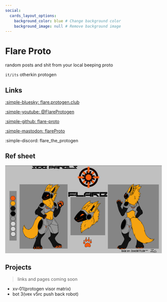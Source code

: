 ```yaml
---
social:
  cards_layout_options:
    background_color: blue # Change background color
    background_image: null # Remove background image
---
```

# Flare Proto
random posts and shit from your local beeping proto

`it/its` otherkin protogen

## Links
[:simple-bluesky:  flare.protogen.club](https://bsky.app/profile/flare.protogen.club)

[:simple-youtube:  @FlareProtogen](https://www.youtube.com/@FlareProtogen)

[:simple-github:  flare-proto](https://github.com/flare-proto)

[:simple-mastodon:  flareProto](https://mastodon.social/@flareProto)

:simple-discord:  flare_the_protogen


## Ref sheet
![Ref Sheet](flareRefSheet.png)

## Projects
> links and pages coming soon 

- xv-01(protogen visor matrix)
- bot 3(vex v5rc push back robot)
